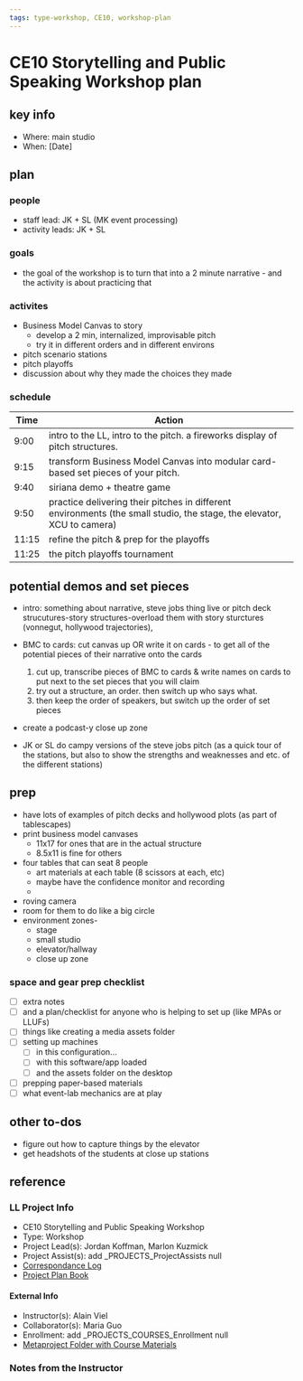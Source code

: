 ```yaml
---
tags: type-workshop, CE10, workshop-plan
---
```



# CE10 Storytelling and Public Speaking Workshop plan

## key info
- Where: main studio
- When: [Date]

## plan
### people
* staff lead: JK + SL (MK event processing)
* activity leads: JK + SL
### goals
* the goal of the workshop is to turn that into a 2 minute narrative - and the activity is about practicing that
### activites
* Business Model Canvas to story
    * develop a 2 min, internalized, improvisable pitch
    * try it in different orders and in different environs
* pitch scenario stations
* pitch playoffs
* discussion about why they made the choices they made
### schedule

| Time | Action |  
| -------- | -------- | 
| 9:00     |  intro to the LL, intro to the pitch. a fireworks display of pitch structures.  | 
| 9:15     |  transform Business Model Canvas into modular card-based set pieces of your pitch.  | 
| 9:40     |  siriana demo + theatre game    | 
| 9:50     |  practice delivering their pitches in different environments (the small studio, the stage, the elevator, XCU to camera)   |
| 11:15     |  refine the pitch & prep for the playoffs   |
| 11:25     |  the pitch playoffs tournament   |


## potential demos and set pieces
* intro: something about narrative, steve jobs thing live or pitch deck strucutures-story structures-overload them with story sturctures (vonnegut, hollywood trajectories),
* BMC to cards: cut canvas up OR write it on cards - to get all of the potential pieces of their narrative onto the cards 
    1. cut up, transcribe pieces of BMC to cards & write names on cards to put next to the set pieces that you will claim
    2. try out a structure, an order. then switch up who says what.
    3. then keep the order of speakers, but switch up the order of set pieces

* create a podcast-y close up zone
* JK or SL do campy versions of the steve jobs pitch (as a quick tour of the stations, but also to show the strengths and weaknesses and etc. of the different stations)
## prep
* have lots of examples of pitch decks and hollywood plots (as part of tablescapes)
* print business model canvases
    * 11x17 for ones that are in the actual structure
    * 8.5x11 is fine for others
* four tables that can seat 8 people
    * art materials at each table (8 scissors at each, etc)
    * maybe have the confidence monitor and recording
    * 
* roving camera 
* room for them to do like a big circle
* environment zones-
    * stage
    * small studio
    * elevator/hallway
    * close up zone


### space and gear prep checklist
- [ ] extra notes
- [ ] and a plan/checklist for anyone who is helping to set up (like MPAs or LLUFs)
- [ ] things like creating a media assets folder
- [ ] setting up machines 
    - [ ] in this configuration...
    - [ ] with this software/app loaded
    - [ ] and the assets folder on the desktop
- [ ] prepping paper-based materials
- [ ] what event-lab mechanics are at play 

## other to-dos
* figure out how to capture things by the elevator
* get headshots of the students at close up stations

## reference
### LL Project Info
* CE10 Storytelling and Public Speaking Workshop
* Type: Workshop
* Project Lead(s): Jordan Koffman, Marlon Kuzmick
* Project Assist(s): add _PROJECTS_ProjectAssists null
* [Correspondance Log](https://drive.google.com/drive/folders/1zFiJfdCBrkA3hjB2xIthkItVTtBJhNgH?usp=drive_link)
* [Project Plan Book](https://hackmd.io/@ll-23-24/ry0Ih1HC3)

#### External Info
* Instructor(s): Alain Viel
* Collaborator(s): Maria Guo
* Enrollment: add _PROJECTS_COURSES_Enrollment null
* [Metaproject Folder with Course Materials](https://drive.google.com/drive/folders/1diSa_tXPrPCznus91w1n1DBi9FJWzgYQ)
### Notes from the Instructor

